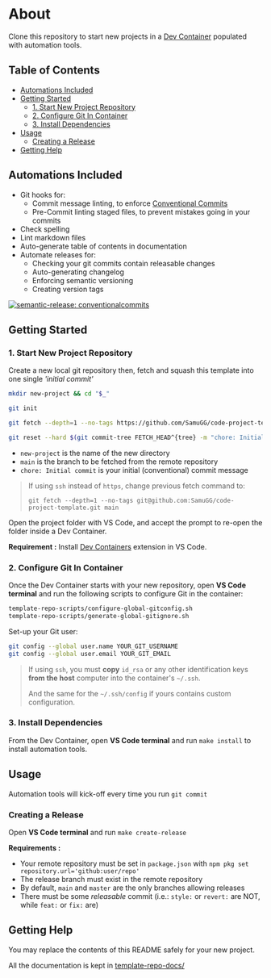 # About

Clone this repository to start new projects in a [Dev Container](https://learn.microsoft.com/en-us/shows/beginners-series-to-dev-containers/) populated with automation tools.

<!-- START doctoc generated TOC please keep comment here to allow auto update -->
<!-- DON'T EDIT THIS SECTION, INSTEAD RE-RUN doctoc TO UPDATE -->
## Table of Contents

- [Automations Included](#automations-included)
- [Getting Started](#getting-started)
  - [1. Start New Project Repository](#1-start-new-project-repository)
  - [2. Configure Git In Container](#2-configure-git-in-container)
  - [3. Install Dependencies](#3-install-dependencies)
- [Usage](#usage)
  - [Creating a Release](#creating-a-release)
- [Getting Help](#getting-help)

<!-- END doctoc generated TOC please keep comment here to allow auto update -->

## Automations Included

- Git hooks for:
  - Commit message linting, to enforce [Conventional Commits](https://www.conventionalcommits.org/en/v1.0.0/)
  - Pre-Commit linting staged files, to prevent mistakes going in your commits
- Check spelling
- Lint markdown files
- Auto-generate table of contents in documentation
- Automate releases for:
  - Checking your git commits contain releasable changes
  - Auto-generating changelog
  - Enforcing semantic versioning
  - Creating version tags

[![semantic-release: conventionalcommits](https://img.shields.io/badge/semantic--release-conventionalcommits-e10079?logo=semantic-release)](https://github.com/semantic-release/semantic-release)

## Getting Started

### 1. Start New Project Repository

Create a new local git repository then, fetch and squash this template into one single _'initial commit'_

```sh
mkdir new-project && cd "$_"

git init

git fetch --depth=1 --no-tags https://github.com/SamuGG/code-project-template.git main

git reset --hard $(git commit-tree FETCH_HEAD^{tree} -m "chore: Initial commit" -m "Source repo https://github.com/SamuGG/code-project-template.git")
```

- `new-project` is the name of the new directory
- `main` is the branch to be fetched from the remote repository
- `chore: Initial commit` is your initial (conventional) commit message

> If using `ssh` instead of `https`, change previous fetch command to:
>
> `git fetch --depth=1 --no-tags git@github.com:SamuGG/code-project-template.git main`

Open the project folder with VS Code, and accept the prompt to re-open the folder inside a Dev Container.

**Requirement :** Install [Dev Containers](https://marketplace.visualstudio.com/items?itemName=ms-vscode-remote.remote-containers) extension in VS Code.

### 2. Configure Git In Container

Once the Dev Container starts with your new repository, open **VS Code terminal** and run the following scripts to configure Git in the container:

```sh
template-repo-scripts/configure-global-gitconfig.sh
template-repo-scripts/generate-global-gitignore.sh
```

Set-up your Git user:

```sh
git config --global user.name YOUR_GIT_USERNAME
git config --global user.email YOUR_GIT_EMAIL
```

> If using `ssh`, you must **copy** `id_rsa` or any other identification keys **from the host** computer into the container's `~/.ssh`.
>
> And the same for the `~/.ssh/config` if yours contains custom configuration.

### 3. Install Dependencies

From the Dev Container, open **VS Code terminal** and run `make install` to install automation tools.

## Usage

Automation tools will kick-off every time you run `git commit`

### Creating a Release

Open **VS Code terminal** and run `make create-release`

**Requirements :**

- Your remote repository must be set in `package.json` with `npm pkg set repository.url='github:user/repo'`
- The release branch must exist in the remote repository
- By default, `main` and `master` are the only branches allowing releases
- There must be some _releasable_ commit (i.e.: `style:` or `revert:` are NOT, while `feat:` or `fix:` are)

## Getting Help

You may replace the contents of this README safely for your new project.

All the documentation is kept in [template-repo-docs/](template-repo-docs/README.md)
